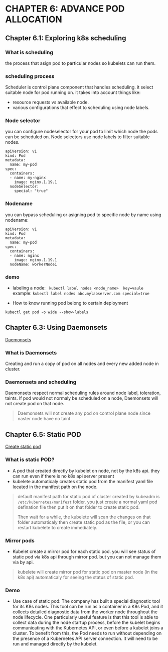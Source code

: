 # CHAPTER 6: ADVANCE POD ALLOCATION

## Chapter 6.1: Exploring k8s scheduling

### What is scheduling
the process that asign pod to particular nodes so kubelets can run them.

### scheduling process
Scheduler is control plane component that handles scheduling. it select suitable node for pod running on. it takes into account things like: 

- resource requests vs available node.
- various configurations that effect to scheduling using node labels.

### Node selector
you can configure nodeselector for your pod to limit which node the pods can be scheduled on.
Node selectors use node labels to filter suitable nodes.
```
apiVersion: v1
kind: Pod
metadata:
  name: my-pod
spec:
  containers:
  - name: my-nginx
    image: nginx.1.19.1
  nodeSelector:
    special: "true"
```
### Nodename
you can bypass scheduling or asigning pod to specific node by name using nodename:
```
apiVersion: v1
kind: Pod
metadata:
  name: my-pod
spec:
  containers:
  - name: nginx
    image: nginx.1.19.1
  nodeName: workerNode1
```

### demo

- labeling a node:
` kubectl label nodes <node_name>  key=vaule`
example:
`kubectl label nodes abc.mylabserver.com special=true`

- How to know running pod belong to certain deployment

` kubectl get pod -o wide --show-labels `

## Chapter 6.3: Using Daemonsets
[Daemonsets](https://kubernetes.io/docs/concepts/workloads/controllers/daemonset/)
### What is Daemonsets
Creating and run a copy of pod on all nodes and every new added node in cluster.

### Daemonsets and scheduling
Daemonsets respect normal scheduling rules around node label, toleration, taints. If pod would not normaly be scheduled on a node, Daemonsets will not create pod on that node.

> Daemonsets will not create any pod on control plane node since naster node have no taint

## Chapter 6.5: Static POD
[Create static pod](https://kubernetes.io/docs/tasks/configure-pod-container/static-pod/)

### What is static POD?
- A pod that created directly by kubelet on node, not by the k8s api. they can run even if there is no k8s api server present	
- kubelete automaticaly creates static pod from the manifest yaml file located in the manifest path on the node.
> default manifest path for static pod of cluster created by kubeadm is ``/etc/kubernetes/manifest`` folder. you just create a normal yaml pod defination file then put it on that folder to create static pod.
>
> Then wait for a while, the kubelete will scan the changes on that folder automaticaly then create static pod as the file, or you can restart kubelete to create immediately.
### Mirror pods
- Kubelet create a mirror pod for each static pod. you will see status of static pod via k8s api through mirror pod. but you can not manage them via by api.
> kubelete will create mirror pod for static pod on master node (in the k8s api) automaticaly for seeing the status of static pod.

### Demo
- Use case of static pod:
The company has built a special diagnostic tool for its K8s nodes. This tool can be run as a container in a K8s Pod, and it collects detailed diagnostic data from the worker node throughout the node lifecycle.
One particularly useful feature is that this tool is able to collect data during the node startup process, before the kubelet begins communicating with the Kubernetes API, or even before a kubelet joins a cluster. To benefit from this, the Pod needs to run without depending on the presence of a Kubernetes API server connection. It will need to be run and managed directly by the kubelet.

